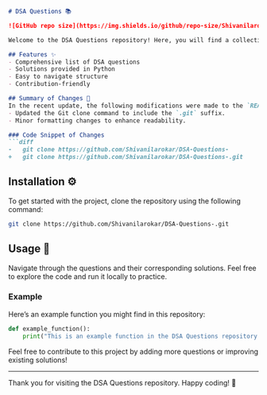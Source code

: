 ```markdown
# DSA Questions 📚

![GitHub repo size](https://img.shields.io/github/repo-size/Shivanilarokar/DSA-Questions-) ![GitHub last commit](https://img.shields.io/github/last-commit/Shivanilarokar/DSA-Questions-) ![GitHub issues](https://img.shields.io/github/issues/Shivanilarokar/DSA-Questions-)

Welcome to the DSA Questions repository! Here, you will find a collection of Data Structures and Algorithms questions along with their solutions. This repository aims to help you improve your coding skills and prepare for technical interviews.

## Features ✨
- Comprehensive list of DSA questions
- Solutions provided in Python
- Easy to navigate structure
- Contribution-friendly

## Summary of Changes 📝
In the recent update, the following modifications were made to the `README.md` file:
- Updated the Git clone command to include the `.git` suffix.
- Minor formatting changes to enhance readability.

### Code Snippet of Changes
```diff
-   git clone https://github.com/Shivanilarokar/DSA-Questions-
+   git clone https://github.com/Shivanilarokar/DSA-Questions-.git
```

## Installation ⚙️
To get started with the project, clone the repository using the following command:
```bash
git clone https://github.com/Shivanilarokar/DSA-Questions-.git
```

## Usage 🚀
Navigate through the questions and their corresponding solutions. Feel free to explore the code and run it locally to practice.

### Example
Here’s an example function you might find in this repository:
```python
def example_function():
    print("This is an example function in the DSA Questions repository.")
```

Feel free to contribute to this project by adding more questions or improving existing solutions!

---

Thank you for visiting the DSA Questions repository. Happy coding! 🚀
```